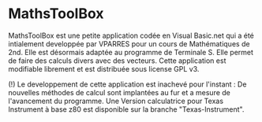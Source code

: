 MathsToolBox
============

MathsToolBox est une petite application codée en Visual Basic.net qui a été intialement developpée par VPARRES pour un cours
de Mathématiques de 2nd. Elle est désormais adaptée au programme de Terminale S. Elle permet de faire des calculs divers avec
des vecteurs. Cette application est modifiable librement et est distribuée sous license GPL v3.

(!) Le developpement de cette application est inachevé pour l'instant : De nouvelles méthodes de calcul sont implantées au fur
et a mesure de l'avancement du programme. Une Version calculatrice pour Texas Instrument à base z80 est disponible sur la branche "Texas-Instrument".
